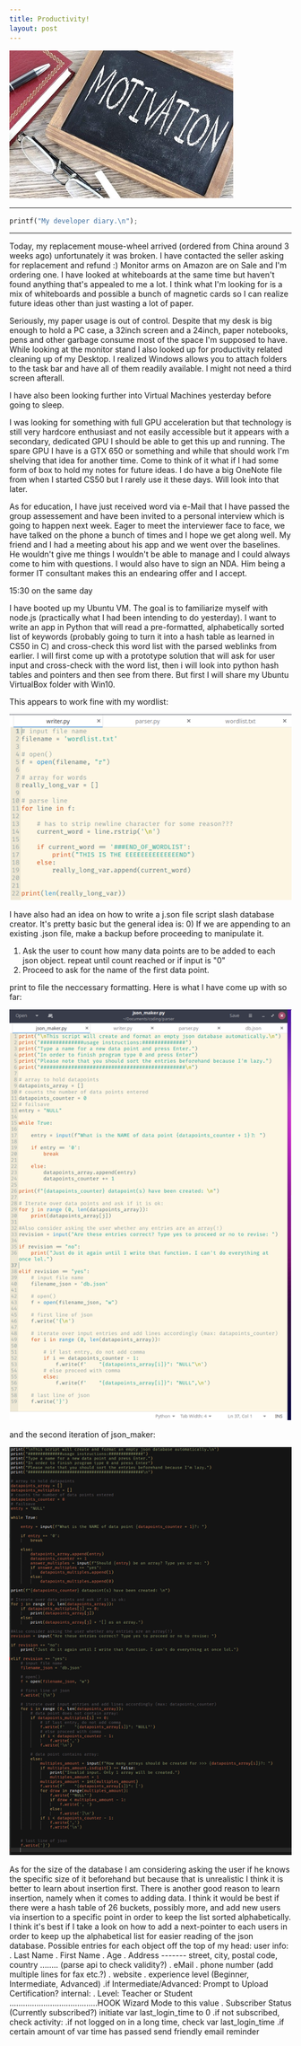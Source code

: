 ```yaml
---
title: Productivity!
layout: post
---
```


![Test](../images/posts/post2.jpg)

***
```python
printf("My developer diary.\n");
```
***

Today, my replacement mouse-wheel arrived (ordered from China around 3 weeks ago) unfortunately it was broken. I have contacted the seller asking for replacement and refund :) Monitor arms on Amazon are on Sale and I'm ordering one. I have looked at whiteboards at the same time but haven't found anything that's appealed to me a lot. I think what I'm looking for is a mix of whiteboards and possible a bunch of magnetic cards so I can realize future ideas other than just wasting a lot of paper. 

Seriously, my paper usage is out of control. Despite that my desk is big enough to hold a PC case, a 32inch screen and a 24inch, paper notebooks, pens and other garbage consume most of the space I'm supposed to have. While looking at the monitor stand I also looked up for productivity related cleaning up of my Desktop. I realized Windows allows you to attach folders to the task bar and have all of them readily available. I might not need a third screen afterall.

I have also been looking further into Virtual Machines yesterday before going to sleep. 

I was looking for something with full GPU acceleration but that technology is still very hardcore enthusiast and not easily accessible but it appears with a secondary, dedicated GPU I should be able to get this up and running. The spare GPU I have is a GTX 650 or something and while that should work I'm shelving that idea for another time. Come to think of it what if I had some form of box to hold my notes for future ideas. I do have a big OneNote file from when I started CS50 but I rarely use it these days. Will look into that later. 

As for education, I have just received word via e-Mail that I have passed the group assessement and have been invited to a personal interview which is going to happen next week. Eager to meet the interviewer face to face, we have talked on the phone a bunch of times and I hope we get along well.
My friend and I had a meeting about his app and we went over the baselines. He wouldn't give me things I wouldn't be able to manage and I could always come to him with questions. I would also have to sign an NDA. Him being a former IT consultant makes this an endearing offer and I accept.

15:30 on the same day

I have booted up my Ubuntu VM. The goal is to familiarize myself with node.js (practically what I had been intending to do yesterday). I want to write an app in Python that will read a pre-formatted, alphabetically sorted list of keywords (probably going to turn it into a hash table as learned in CS50 in C) and cross-check this word list with the parsed weblinks from earlier. I will first come up with a prototype solution that will ask for user input and cross-check with the word list, then i will look into python hash tables and pointers and then see from there. But first I will share my Ubuntu VirtualBox folder with Win10.

This appears to work fine with my wordlist:

![Test](../images/posts/includes/50.png)

I have also had an idea on how to write a j.son file script slash database creator. It's pretty basic but the general idea is:
0) If we are appending  to an existing .json file, make a backup before proceeding to manipulate it.
1) Ask the user to count how many data points are to be added to each json object.
repeat until count reached or if input is "0"
2) Proceed to ask for the name of the first data point.

print to file the neccessary formatting.
Here is what I have come up with so far:

![Test](../images/posts/includes/51.png)

and the second iteration of json_maker:

![Test](../images/posts/includes/52.png)

As for the size of the database I am considering asking the user if he knows the specific size of it beforehand but because that is unrealistic I think it is better to learn about insertion first. There is another good reason to learn insertion, namely when it comes to adding data. I think it would be best if there were a hash table of 26 buckets, possibly more, and add new users via insertion to a specific point in order to keep the list sorted alphabetically. I think it's best if I take a look on how to add a next-pointer to each users in order to keep up the alphabetical list for easier reading of the json database.
Possible entries for each object off the top of my head:
user info:
. Last Name
. First Name
. Age
. Address ------- street, city, postal code, country ........ (parse api to check validity?)
. eMail
. phone number (add multiple lines for fax etc.?)
. website
. experience level (Beginner, Intermediate, Advanced) 
	.if Intermediate/Advanced: Prompt to Upload Certification?
internal:
. Level: Teacher or Student .......................................HOOK Wizard Mode to this value
. Subscriber Status (Currently subscribed?) initiate var last_login_time to 0
	.if not subscribed, check activity:
		.if not logged on in a long time, check var last_login_time
			.if certain amount of var time has passed send friendly email reminder

